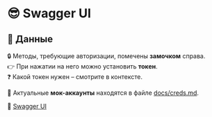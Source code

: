 # 😎 Swagger UI  

## 📌 Данные  
🔒 Методы, требующие авторизации, помечены **замочком** справа.  
👉 При нажатии на него можно установить **токен**.  
❓ Какой токен нужен – смотрите в контексте.  

📄 Актуальные **мок-аккаунты** находятся в файле [docs/creds.md](docs/creds.md).  

📌 [Swagger UI](https://prod-team-6-a36eo8k0.final.prodcontest.ru/docs/)